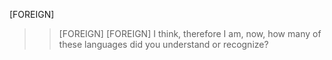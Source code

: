 [FOREIGN]
>> [FOREIGN]
>> [FOREIGN]
>> I think, therefore I am, now, how many of these languages did you understand or
recognize?
